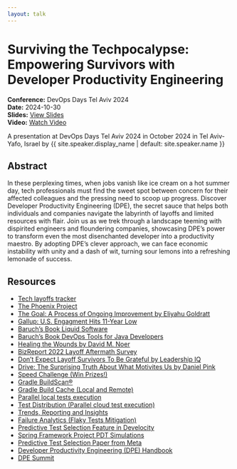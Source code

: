 ```yaml
---
layout: talk
---
```


<!-- Source: https://speaking.jbaru.ch/UrWlWU/surviving-the-techpocalypse-empowering-survivors-with-developer-productivity-engineering -->
# Surviving the Techpocalypse: Empowering Survivors with Developer Productivity Engineering

**Conference:** DevOps Days Tel Aviv 2024  
**Date:** 2024-10-30  
**Slides:** [View Slides](https://drive.google.com/file/d/17zGD3dkE2GjPAqyWDAtwr6RKgu7pGMyO/view)  
**Video:** [Watch Video](https://www.youtube.com/watch?v=r1ql1RNYa94)  

A presentation at DevOps Days Tel Aviv 2024 in
                    October 2024 in
                    Tel Aviv-Yafo, Israel by 
                    {{ site.speaker.display_name | default: site.speaker.name }}

## Abstract

In these perplexing times, when jobs vanish like ice cream on a hot summer day, tech professionals must find the sweet spot between concern for their affected colleagues and the pressing need to scoop up progress.
Discover Developer Productivity Engineering (DPE), the secret sauce that helps both individuals and companies navigate the labyrinth of layoffs and limited resources with flair. Join us as we trek through a landscape teeming with dispirited engineers and floundering companies, showcasing DPE’s power to transform even the most disenchanted developer into a productivity maestro.
By adopting DPE’s clever approach, we can face economic instability with unity and a dash of wit, turning sour lemons into a refreshing lemonade of success.

## Resources

- [Tech layoffs tracker](https://layoffs.fyi/)
- [The Phoenix Project](https://itrevolution.com/product/the-phoenix-project/)
- [The Goal: A Process of Ongoing Improvement by Eliyahu Goldratt](https://amzn.to/4f2PrHn)
- [Gallup: U.S. Engagment Hits 11-Year Low](https://www.gallup.com/workplace/643286/engagement-hits-11-year-low.aspx)
- [Baruch’s Book Liquid Software](https://amzn.to/47AoDug)
- [Baruch’s Book DevOps Tools for Java Developers](https://amzn.to/3OWsgTP)
- [Healing the Wounds by David M. Noer](https://amzn.to/3SdMOIU)
- [BizReport 2022 Layoff Aftermath Survey](https://www.bizreport.com/layoff-aftermath-survey-2022/)
- [Don’t Expect Layoff Survivors To Be Grateful by Leadership IQ](https://www.leadershipiq.com/blogs/leadershipiq/29062401-dont-expect-layoff-survivors-to-be-grateful)
- [Drive: The Surprising Truth About What Motivites Us by Daniel Pink](https://www.danpink.com/books/drive/)
- [Speed Challenge (Win Prizes!)](https://gradle.com/gradle-enterprise-solutions/management-reporting-and-insights/)
- [Gradle BuildScan®](https://scans.gradle.com/)
- [Gradle Build Cache (Local and Remote)](https://docs.gradle.org/current/userguide/build_cache.html)
- [Parallel local tests execution](https://docs.gradle.org/current/userguide/performance.html#parallel_execution)
- [Test Distribution (Parallel cloud test execution)](https://gradle.com/gradle-enterprise-solutions/test-distribution/)
- [Trends, Reporting and Insights](https://gradle.com/gradle-enterprise-solutions/management-reporting-and-insights/)
- [Failure Analytics (Flaky Tests Mitigation)](https://gradle.com/gradle-enterprise-solutions/failure-analytics/)
- [Predictive Test Selection Feature in Develocity](https://gradle.com/gradle-enterprise-solutions/predictive-test-selection/)
- [Spring Framework Project PDT Simulations](https://ge.spring.io/scans/test-selection?predictive-test-selection.view=simulator&search.timeZoneId=America%2FToronto#)
- [Predictive Test Selection Paper from Meta](https://research.facebook.com/publications/predictive-test-selection/)
- [Developer Productivity Engineering (DPE) Handbook](https://gradle.com/developer-productivity-engineering/handbook/)
- [DPE Summit](https://dpesummit.com/)
